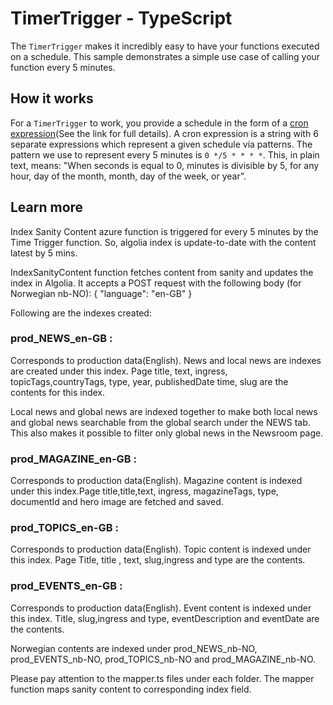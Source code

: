 # TimerTrigger - TypeScript

The `TimerTrigger` makes it incredibly easy to have your functions executed on a schedule. This sample demonstrates a simple use case of calling your function every 5 minutes.

## How it works

For a `TimerTrigger` to work, you provide a schedule in the form of a [cron expression](https://en.wikipedia.org/wiki/Cron#CRON_expression)(See the link for full details). A cron expression is a string with 6 separate expressions which represent a given schedule via patterns. The pattern we use to represent every 5 minutes is `0 */5 * * * *`. This, in plain text, means: "When seconds is equal to 0, minutes is divisible by 5, for any hour, day of the month, month, day of the week, or year".

## Learn more

Index Sanity Content azure function is triggered for every 5 minutes by the Time Trigger function. So, algolia index is update-to-date with the content latest by 5 mins.

IndexSanityContent function fetches content from sanity and updates the index in Algolia. It accepts a POST request with the following body (for Norwegian nb-NO):
{ "language": "en-GB" }

Following are the indexes created:

### prod_NEWS_en-GB :

Corresponds to production data(English). News and local news are indexes are created under this index.
Page title, text, ingress, topicTags,countryTags, type, year, publishedDate time, slug are the contents for this index.

Local news and global news are indexed together to make both local news and global news searchable from the global search under the NEWS tab. This also makes it possible to filter only global news in the Newsroom page.

### prod_MAGAZINE_en-GB :

Corresponds to production data(English). Magazine content is indexed under this index.Page title,title,text, ingress, magazineTags, type, documentId and hero image are fetched and saved.

### prod_TOPICS_en-GB :

Corresponds to production data(English). Topic content is indexed under this index. Page Title, title , text, slug,ingress and type are the contents.

### prod_EVENTS_en-GB :

Corresponds to production data(English). Event content is indexed under this index. Title, slug,ingress and type, eventDescription and eventDate are the contents.

Norwegian contents are indexed under prod_NEWS_nb-NO, prod_EVENTS_nb-NO, prod_TOPICS_nb-NO and prod_MAGAZINE_nb-NO.

Please pay attention to the mapper.ts files under each folder. The mapper function maps sanity content to corresponding index field.
